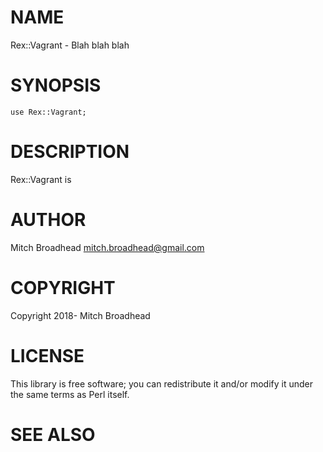 # NAME

Rex::Vagrant - Blah blah blah

# SYNOPSIS

    use Rex::Vagrant;

# DESCRIPTION

Rex::Vagrant is

# AUTHOR

Mitch Broadhead <mitch.broadhead@gmail.com>

# COPYRIGHT

Copyright 2018- Mitch Broadhead

# LICENSE

This library is free software; you can redistribute it and/or modify
it under the same terms as Perl itself.

# SEE ALSO
